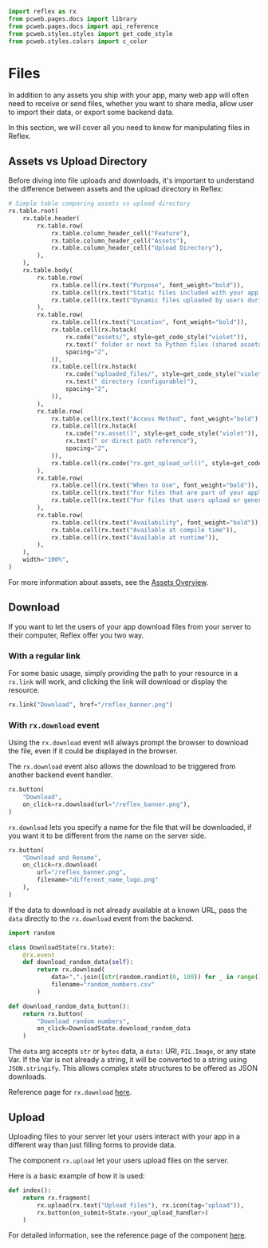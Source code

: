 ```python exec
import reflex as rx
from pcweb.pages.docs import library
from pcweb.pages.docs import api_reference
from pcweb.styles.styles import get_code_style
from pcweb.styles.colors import c_color
```

# Files

In addition to any assets you ship with your app, many web app will often need to receive or send files, whether you want to share media, allow user to import their data, or export some backend data.

In this section, we will cover all you need to know for manipulating files in Reflex.

## Assets vs Upload Directory

Before diving into file uploads and downloads, it's important to understand the difference between assets and the upload directory in Reflex:

```python eval
# Simple table comparing assets vs upload directory
rx.table.root(
    rx.table.header(
        rx.table.row(
            rx.table.column_header_cell("Feature"),
            rx.table.column_header_cell("Assets"),
            rx.table.column_header_cell("Upload Directory"),
        ),
    ),
    rx.table.body(
        rx.table.row(
            rx.table.cell(rx.text("Purpose", font_weight="bold")),
            rx.table.cell(rx.text("Static files included with your app (images, stylesheets, scripts)")),
            rx.table.cell(rx.text("Dynamic files uploaded by users during runtime")),
        ),
        rx.table.row(
            rx.table.cell(rx.text("Location", font_weight="bold")),
            rx.table.cell(rx.hstack(
                rx.code("assets/", style=get_code_style("violet")),
                rx.text(" folder or next to Python files (shared assets)"),
                spacing="2",
            )),
            rx.table.cell(rx.hstack(
                rx.code("uploaded_files/", style=get_code_style("violet")),
                rx.text(" directory (configurable)"),
                spacing="2",
            )),
        ),
        rx.table.row(
            rx.table.cell(rx.text("Access Method", font_weight="bold")),
            rx.table.cell(rx.hstack(
                rx.code("rx.asset()", style=get_code_style("violet")),
                rx.text(" or direct path reference"),
                spacing="2",
            )),
            rx.table.cell(rx.code("rx.get_upload_url()", style=get_code_style("violet"))),
        ),
        rx.table.row(
            rx.table.cell(rx.text("When to Use", font_weight="bold")),
            rx.table.cell(rx.text("For files that are part of your application's codebase")),
            rx.table.cell(rx.text("For files that users upload or generate through your application")),
        ),
        rx.table.row(
            rx.table.cell(rx.text("Availability", font_weight="bold")),
            rx.table.cell(rx.text("Available at compile time")),
            rx.table.cell(rx.text("Available at runtime")),
        ),
    ),
    width="100%",
)
```



For more information about assets, see the [Assets Overview](/docs/assets/overview/).

## Download

If you want to let the users of your app download files from your server to their computer, Reflex offer you two way.

### With a regular link

For some basic usage, simply providing the path to your resource in a `rx.link` will work, and clicking the link will download or display the resource.

```python demo
rx.link("Download", href="/reflex_banner.png")
```

### With `rx.download` event

Using the `rx.download` event will always prompt the browser to download the file, even if it could be displayed in the browser.

The `rx.download` event also allows the download to be triggered from another backend event handler.

```python demo
rx.button(
    "Download",
    on_click=rx.download(url="/reflex_banner.png"),
)
```

`rx.download` lets you specify a name for the file that will be downloaded, if you want it to be different from the name on the server side.

```python demo
rx.button(
    "Download and Rename",
    on_click=rx.download(
        url="/reflex_banner.png",
        filename="different_name_logo.png"
    ),
)
```

If the data to download is not already available at a known URL, pass the `data` directly to the `rx.download` event from the backend.

```python demo exec
import random

class DownloadState(rx.State):
    @rx.event
    def download_random_data(self):
        return rx.download(
            data=",".join([str(random.randint(0, 100)) for _ in range(10)]),
            filename="random_numbers.csv"
        )

def download_random_data_button():
    return rx.button(
        "Download random numbers",
        on_click=DownloadState.download_random_data
    )
```

The `data` arg accepts `str` or `bytes` data, a `data:` URI, `PIL.Image`, or any state Var. If the Var is not already a string, it will be converted to a string using `JSON.stringify`. This allows complex state structures to be offered as JSON downloads.

Reference page for `rx.download` [here]({api_reference.special_events.path}#rx.download).

## Upload

Uploading files to your server let your users interact with your app in a different way than just filling forms to provide data.

The component `rx.upload` let your users upload files on the server.

Here is a basic example of how it is used:

```python
def index():
    return rx.fragment(
        rx.upload(rx.text("Upload files"), rx.icon(tag="upload")),
        rx.button(on_submit=State.<your_upload_handler>)
    )
```

For detailed information, see the reference page of the component [here]({library.forms.upload.path}).
